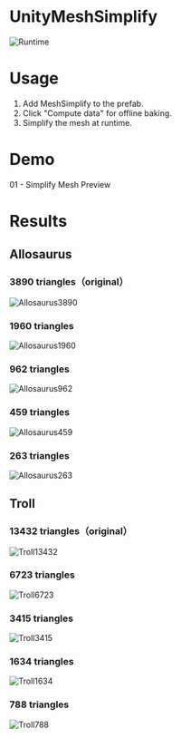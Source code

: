# UnityMeshSimplify

![Runtime](Screenshots/RuntimeRecord.gif)


# Usage

1. Add MeshSimplify to the prefab. 
2. Click "Compute data" for offline baking. 
3. Simplify the mesh at runtime.

# Demo

01 - Simplify Mesh Preview

# Results

## Allosaurus

### 3890 triangles（original）
![Allosaurus3890](pic/Allosaurus3890.png) 

### 1960 triangles
![Allosaurus1960](pic/Allosaurus1960.png) 

### 962 triangles
![Allosaurus962](pic/Allosaurus962.png) 

### 459 triangles
![Allosaurus459](pic/Allosaurus459.png) 

### 263 triangles
![Allosaurus263](pic/Allosaurus263.png) 

## Troll

### 13432 triangles（original）
![Troll13432](pic/Troll13432.png) 

### 6723 triangles
![Troll6723](pic/Troll6723.png) 

### 3415 triangles
![Troll3415](pic/Troll3415.png) 

### 1634 triangles
![Troll1634](pic/Troll1634.png) 

### 788 triangles
![Troll788](pic/Troll788.png) 
